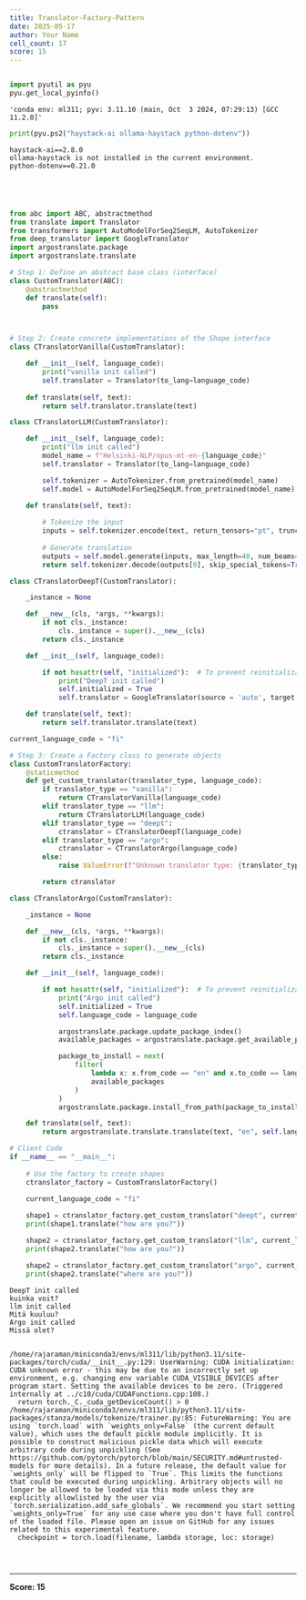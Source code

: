 ```yaml
---
title: Translator-Factory-Pattern
date: 2025-05-17
author: Your Name
cell_count: 17
score: 15
---
```


```python

```


```python
import pyutil as pyu
pyu.get_local_pyinfo()
```




    'conda env: ml311; pyv: 3.11.10 (main, Oct  3 2024, 07:29:13) [GCC 11.2.0]'




```python
print(pyu.ps2("haystack-ai ollama-haystack python-dotenv"))
```

    haystack-ai==2.8.0
    ollama-haystack is not installed in the current environment.
    python-dotenv==0.21.0
    



```python

```


```python

```


```python

```


```python

```


```python
from abc import ABC, abstractmethod
from translate import Translator
from transformers import AutoModelForSeq2SeqLM, AutoTokenizer
from deep_translator import GoogleTranslator
import argostranslate.package
import argostranslate.translate

# Step 1: Define an abstract base class (interface)
class CustomTranslator(ABC):
    @abstractmethod
    def translate(self):
        pass




```


```python
# Step 2: Create concrete implementations of the Shape interface
class CTranslatorVanilla(CustomTranslator):

    def __init__(self, language_code):
        print("vanilla init called")
        self.translator = Translator(to_lang=language_code)
        
    def translate(self, text):
        return self.translator.translate(text)
```


```python
class CTranslatorLLM(CustomTranslator):

    def __init__(self, language_code):
        print("llm init called")
        model_name = f"Helsinki-NLP/opus-mt-en-{language_code}"
        self.translator = Translator(to_lang=language_code)

        self.tokenizer = AutoTokenizer.from_pretrained(model_name)
        self.model = AutoModelForSeq2SeqLM.from_pretrained(model_name)
        
    def translate(self, text):

        # Tokenize the input
        inputs = self.tokenizer.encode(text, return_tensors="pt", truncation=True)
        
        # Generate translation
        outputs = self.model.generate(inputs, max_length=40, num_beams=4, early_stopping=True)
        return self.tokenizer.decode(outputs[0], skip_special_tokens=True)
```


```python
class CTranslatorDeepT(CustomTranslator):

    _instance = None

    def __new__(cls, *args, **kwargs):
        if not cls._instance:
            cls._instance = super().__new__(cls)
        return cls._instance

    def __init__(self, language_code):

        if not hasattr(self, "initialized"):  # To prevent reinitialization
            print("DeepT init called")
            self.initialized = True
            self.translator = GoogleTranslator(source = 'auto', target = language_code)

    def translate(self, text):
        return self.translator.translate(text)
```


```python
current_language_code = "fi"

# Step 3: Create a Factory class to generate objects
class CustomTranslatorFactory:
    @staticmethod
    def get_custom_translator(translator_type, language_code):
        if translator_type == "vanilla":
            return CTranslatorVanilla(language_code)
        elif translator_type == "llm":
            return CTranslatorLLM(language_code)
        elif translator_type == "deept":
            ctranslator = CTranslatorDeepT(language_code)
        elif translator_type == "argo":
            ctranslator = CTranslatorArgo(language_code)
        else:
            raise ValueError(f"Unknown translator type: {translator_type}")

        return ctranslator
```


```python
class CTranslatorArgo(CustomTranslator):

    _instance = None

    def __new__(cls, *args, **kwargs):
        if not cls._instance:
            cls._instance = super().__new__(cls)
        return cls._instance

    def __init__(self, language_code):

        if not hasattr(self, "initialized"):  # To prevent reinitialization
            print("Argo init called")
            self.initialized = True
            self.language_code = language_code

            argostranslate.package.update_package_index()
            available_packages = argostranslate.package.get_available_packages()

            package_to_install = next(
                filter(
                    lambda x: x.from_code == "en" and x.to_code == language_code,
                    available_packages
                )
            )
            argostranslate.package.install_from_path(package_to_install.download())

    def translate(self, text):
        return argostranslate.translate.translate(text, "en", self.language_code)
```


```python
# Client Code
if __name__ == "__main__":
    
    # Use the factory to create shapes
    ctranslator_factory = CustomTranslatorFactory()

    current_language_code = "fi"
    
    shape1 = ctranslator_factory.get_custom_translator("deept", current_language_code)
    print(shape1.translate("how are you?"))

    shape2 = ctranslator_factory.get_custom_translator("llm", current_language_code)
    print(shape2.translate("how are you?"))

    shape2 = ctranslator_factory.get_custom_translator("argo", current_language_code)
    print(shape2.translate("where are you?"))
```

    DeepT init called
    kuinka voit?
    llm init called
    Mitä kuuluu?
    Argo init called
    Missä olet?


    /home/rajaraman/miniconda3/envs/ml311/lib/python3.11/site-packages/torch/cuda/__init__.py:129: UserWarning: CUDA initialization: CUDA unknown error - this may be due to an incorrectly set up environment, e.g. changing env variable CUDA_VISIBLE_DEVICES after program start. Setting the available devices to be zero. (Triggered internally at ../c10/cuda/CUDAFunctions.cpp:108.)
      return torch._C._cuda_getDeviceCount() > 0
    /home/rajaraman/miniconda3/envs/ml311/lib/python3.11/site-packages/stanza/models/tokenize/trainer.py:85: FutureWarning: You are using `torch.load` with `weights_only=False` (the current default value), which uses the default pickle module implicitly. It is possible to construct malicious pickle data which will execute arbitrary code during unpickling (See https://github.com/pytorch/pytorch/blob/main/SECURITY.md#untrusted-models for more details). In a future release, the default value for `weights_only` will be flipped to `True`. This limits the functions that could be executed during unpickling. Arbitrary objects will no longer be allowed to be loaded via this mode unless they are explicitly allowlisted by the user via `torch.serialization.add_safe_globals`. We recommend you start setting `weights_only=True` for any use case where you don't have full control of the loaded file. Please open an issue on GitHub for any issues related to this experimental feature.
      checkpoint = torch.load(filename, lambda storage, loc: storage)



```python

```


```python

```


```python

```


---
**Score: 15**